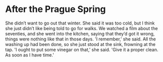 After the Prague Spring=======================



She didn’t want to go out that winter. She said it was too cold, but I think she just didn’t like being told to go for walks. We watched a film about the seventies, and she went into the kitchen, saying that they’d got it wrong, things were nothing like that in those days. 'I remember,' she said. All the washing up had been done, so she just stood at the sink, frowning at the tap. 'I ought  to put some vinegar on that,' she said. 'Give it a proper clean. As soon as I have time.'